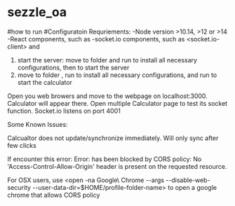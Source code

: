 # sezzle_oa
#how to run
#Configuratoin Requriements:
-Node version >10.14, >12 or >14
-React components, such as 
-socket.io components, such as <socket.io-client> and <react-router-dom>

1. start the server: move to folder <socekt-io-server2> and run <npm install> to install all necessary configurations, then <node app.js> to start the server
2. move to  folder <calculator>, run <npm install> to install all necessary configurations, and run <Npm start> to start the calculator


Open you web browers and move to the webpage on localhost:3000. Calculator will appear there. Open multiple Calculator page to test its socket function.
Socket.io listens on port 4001

Some Known Issues:

Calcualtor does not update/synchronize immediately. Will only sync after few clicks

If encounter this error:
Error: has been blocked by CORS policy: No 'Access-Control-Allow-Origin' header is present on the requested resource.

For OSX users, use <open -na Google\ Chrome --args --disable-web-security --user-data-dir=$HOME/profile-folder-name> to open a google chrome that allows CORS policy


